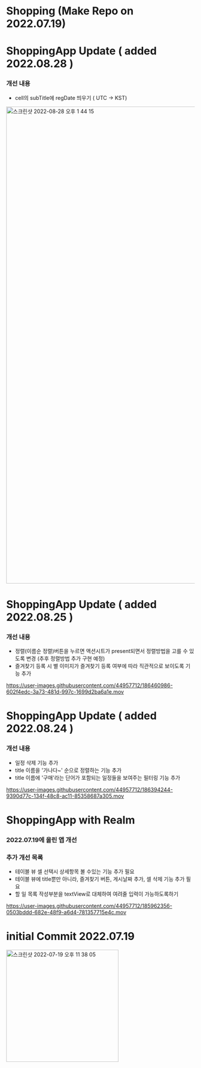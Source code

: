 # Shopping (Make Repo on 2022.07.19)

# ShoppingApp Update ( added 2022.08.28 )
### 개선 내용
- cell의 subTitle에 regDate 띄우기 ( UTC -> KST)

<img width="1276" alt="스크린샷 2022-08-28 오후 1 44 15" src="https://user-images.githubusercontent.com/44957712/187057840-ef8582b5-c55c-446d-894f-7a4cbc0e523c.png">


# ShoppingApp Update ( added 2022.08.25 )
### 개선 내용
- 정렬(이름순 정렬)버튼을 누르면 액션시트가 present되면서 정렬방법을 고를 수 있도록 변경 (추후 정렬방법 추가 구현 예정)
- 즐겨찾기 등록 시 별 이미지가 즐겨찾기 등록 여부에 따라 직관적으로 보이도록 기능 추가

https://user-images.githubusercontent.com/44957712/186460986-602f4edc-3a73-481d-997c-1699d2ba6a1e.mov

# ShoppingApp Update ( added 2022.08.24 )
### 개선 내용
- 일정 삭제 기능 추가
- title 이름을 '가나다~' 순으로 정렬하는 기능 추가
- title 이름에 '구매'라는 단어가 포함되는 일정들을 보여주는 필터링 기능 추가

https://user-images.githubusercontent.com/44957712/186394244-9390d77c-134f-48c8-ac11-85358687a305.mov

# ShoppingApp with Realm
### 2022.07.19에 올린 앱 개선
### 추가 개선 목록
- 테이블 뷰 셀 선택시 상세항목 볼 수있는 기능 추가 필요
- 테이블 뷰에 title뿐만 아니라, 즐겨찾기 버튼, 게시날짜 추가, 셀 삭제 기능 추가 필요
- 할 일 목록 작성부분을 textView로 대체하여 여려줄 입력이 가능하도록하기

https://user-images.githubusercontent.com/44957712/185962356-0503bddd-682e-48f9-a6d4-781357715e4c.mov

# initial Commit  2022.07.19
<img width="300" alt="스크린샷 2022-07-19 오후 11 38 05" src="https://user-images.githubusercontent.com/44957712/179777785-26cc590d-9c04-43f3-ab30-2dc888918a12.png">
